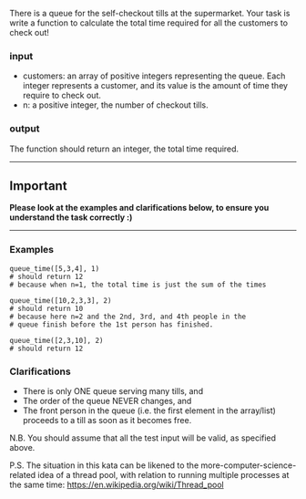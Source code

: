 <p>There is a queue for the self-checkout tills at the supermarket. Your task is write a function to calculate the total time required for all the customers to check out!</p>
<h3 id="input">input</h3>
<ul>
<li>customers: an array of positive integers representing the queue. Each integer represents a customer, and its value is the amount of time they require to check out.</li>
<li>n: a positive integer, the number of checkout tills.</li>
</ul>
<h3 id="output">output</h3>
<p>The function should return an integer, the total time required.</p>
<hr>
<h2 id="important">Important</h2>
<p><strong>Please look at the examples and clarifications below, to ensure you understand the task correctly :)</strong></p>
<hr>
<h3 id="examples">Examples</h3>
<pre style="display: none;"><code class="language-javascript"><span class="cm-variable">queueTime</span>([<span class="cm-number">5</span>,<span class="cm-number">3</span>,<span class="cm-number">4</span>], <span class="cm-number">1</span>)
<span class="cm-comment">// should return 12</span>
<span class="cm-comment">// because when there is 1 till, the total time is just the sum of the times</span>

<span class="cm-variable">
queueTime</span>([<span class="cm-number">10</span>,<span class="cm-number">2</span>,<span class="cm-number">3</span>,<span class="cm-number">3</span>], <span class="cm-number">
2</span>)
<span class="cm-comment">// should return 10</span>
<span class="cm-comment">// because here n=2 and the 2nd, 3rd, and 4th people in the </span>
<span class="cm-comment">// queue finish before the 1st person has finished.</span>

<span class="cm-variable">
queueTime</span>([<span class="cm-number">2</span>,<span class="cm-number">3</span>,<span class="cm-number">10</span>], <span class="cm-number">
2</span>)
<span class="cm-comment">// should return 12</span>
</code></pre>
<pre style="display: none;"><code class="language-haskell"><span class="cm-variable">queueTime</span> [<span class="cm-number">5</span>,<span class="cm-number">3</span>,<span class="cm-number">4</span>] <span class="cm-number">1</span>
<span class="cm-comment">-- should return 12</span>
<span class="cm-comment">-- because when there is 1 till, the total time is just the sum of the times</span>

<span class="cm-variable">queueTime</span> [<span class="cm-number">10</span>,<span class="cm-number">2</span>,<span class="cm-number">3</span>,<span class="cm-number">3</span>] <span class="cm-number">2</span>
<span class="cm-comment">-- should return 10</span>
<span class="cm-comment">-- because here n=2 and the 2nd, 3rd, and 4th people in the </span>
<span class="cm-comment">-- queue finish before the 1st person has finished.</span>

<span class="cm-variable">queueTime</span> [<span class="cm-number">2</span>,<span class="cm-number">3</span>,<span class="cm-number">10</span>] <span class="cm-number">2</span>
<span class="cm-comment">-- should return 12</span>
</code></pre>
<pre><code class="language-python"><span class="cm-variable">queue_time</span>([<span class="cm-number">5</span>,<span class="cm-number">3</span>,<span class="cm-number">4</span>], <span class="cm-number">1</span>)
<span class="cm-comment"># should return 12</span>
<span class="cm-comment"># because when n=1, the total time is just the sum of the times</span>

<span class="cm-variable">queue_time</span>([<span class="cm-number">10</span>,<span class="cm-number">2</span>,<span class="cm-number">3</span>,<span class="cm-number">3</span>], <span class="cm-number">2</span>)
<span class="cm-comment"># should return 10</span>
<span class="cm-comment"># because here n=2 and the 2nd, 3rd, and 4th people in the </span>
<span class="cm-comment"># queue finish before the 1st person has finished.</span>

<span class="cm-variable">queue_time</span>([<span class="cm-number">2</span>,<span class="cm-number">3</span>,<span class="cm-number">10</span>], <span class="cm-number">2</span>)
<span class="cm-comment"># should return 12</span>
</code></pre>
<pre style="display: none;"><code class="language-ruby"><span class="cm-variable">queue_time</span>([<span class="cm-number">5</span>,<span class="cm-number">3</span>,<span class="cm-number">4</span>], <span class="cm-number">1</span>)
<span class="cm-comment"># should return 12</span>
<span class="cm-comment"># because when n=1, the total time is just the sum of the times</span>

<span class="cm-variable">queue_time</span>([<span class="cm-number">10</span>,<span class="cm-number">2</span>,<span class="cm-number">3</span>,<span class="cm-number">3</span>], <span class="cm-number">2</span>)
<span class="cm-comment"># should return 10</span>
<span class="cm-comment"># because here n=2 and the 2nd, 3rd, and 4th people in the </span>
<span class="cm-comment"># queue finish before the 1st person has finished.</span>

<span class="cm-variable">queue_time</span>([<span class="cm-number">2</span>,<span class="cm-number">3</span>,<span class="cm-number">10</span>], <span class="cm-number">2</span>)
<span class="cm-comment"># should return 12</span>
</code></pre>
<pre style="display: none;"><code class="language-cpp"><span class="cm-variable">queueTime</span>(<span class="cm-variable">std::vector</span><span class="cm-operator">&lt;</span><span class="cm-type">int</span><span class="cm-operator">&gt;</span>{<span class="cm-number">5</span>,<span class="cm-number">3</span>,<span class="cm-number">4</span>}, <span class="cm-number">1</span>)
<span class="cm-comment">// should return 12</span>
<span class="cm-comment">// because when n=1, the total time is just the sum of the times</span>

<span class="cm-variable">queueTime</span>(<span class="cm-variable">std::vector</span><span class="cm-operator">&lt;</span><span class="cm-type">int</span><span class="cm-operator">&gt;</span>{<span class="cm-number">10</span>,<span class="cm-number">2</span>,<span class="cm-number">3</span>,<span class="cm-number">3</span>}, <span class="cm-number">2</span>)
<span class="cm-comment">// should return 10</span>
<span class="cm-comment">// because here n=2 and the 2nd, 3rd, and 4th people in the </span>
<span class="cm-comment">// queue finish before the 1st person has finished.</span>

<span class="cm-variable">queueTime</span>(<span class="cm-variable">std::vector</span><span class="cm-operator">&lt;</span><span class="cm-type">int</span><span class="cm-operator">&gt;</span>{<span class="cm-number">2</span>,<span class="cm-number">3</span>,<span class="cm-number">10</span>}, <span class="cm-number">2</span>)
<span class="cm-comment">// should return 12</span>
</code></pre>
<pre style="display: none;"><code class="language-fsharp"><span class="cm-variable">queueTime</span> [<span class="cm-number">5</span>;<span class="cm-number">3</span>;<span class="cm-number">4</span>] <span class="cm-number">1</span>
<span class="cm-comment">// should return 12</span>
<span class="cm-comment">// because when there is 1 till, the total time is just the sum of the times</span>

<span class="cm-variable">queueTime</span> [<span class="cm-number">10</span>;<span class="cm-number">2</span>;<span class="cm-number">3</span>;<span class="cm-number">3</span>] <span class="cm-number">2</span>
<span class="cm-comment">// should return 10</span>
<span class="cm-comment">// because here n=2 and the 2nd, 3rd, and 4th people in the </span>
<span class="cm-comment">// queue finish before the 1st person has finished.</span>

<span class="cm-variable">queueTime</span> [<span class="cm-number">2</span>;<span class="cm-number">3</span>;<span class="cm-number">10</span>] <span class="cm-number">2</span>
<span class="cm-comment">// should return 12</span>
</code></pre>
<pre style="display: none;"><code class="language-c"><span class="cm-type">int</span> <span class="cm-variable">customers1</span>[] <span class="cm-operator">=</span> {<span class="cm-number">5</span>, <span class="cm-number">3</span>, <span class="cm-number">4</span>};
<span class="cm-type">int</span> <span class="cm-variable">customers1_length</span> <span class="cm-operator">=</span> <span class="cm-number">3</span>;
<span class="cm-type">int</span> <span class="cm-variable">n1</span> <span class="cm-operator">=</span> <span class="cm-number">1</span>;
<span class="cm-variable">queueTime</span>(<span class="cm-variable">customers1</span>, <span class="cm-variable">customers1_length</span>, <span class="cm-variable">n1</span>)
<span class="cm-comment">// should return 12</span>
<span class="cm-comment">// because when n=1, the total time is just the sum of the times</span>

<span class="cm-type">int</span> <span class="cm-variable">customers2</span>[] <span class="cm-operator">=</span> {<span class="cm-number">10</span>, <span class="cm-number">2</span>, <span class="cm-number">3</span>, <span class="cm-number">3</span>};
<span class="cm-type">int</span> <span class="cm-variable">customers2_length</span> <span class="cm-operator">=</span> <span class="cm-number">4</span>;
<span class="cm-type">int</span> <span class="cm-variable">n2</span> <span class="cm-operator">=</span> <span class="cm-number">2</span>;
<span class="cm-variable">queueTime</span>(<span class="cm-variable">customers2</span>, <span class="cm-variable">customers2_length</span>, <span class="cm-variable">n2</span>)
<span class="cm-comment">// should return 10</span>
<span class="cm-comment">// because here n=2 and the 2nd, 3rd, and 4th people in the </span>
<span class="cm-comment">// queue finish before the 1st person has finished.</span>

<span class="cm-type">int</span> <span class="cm-variable">customers3</span>[] <span class="cm-operator">=</span> {<span class="cm-number">2</span>, <span class="cm-number">3</span>, <span class="cm-number">10</span>};
<span class="cm-type">int</span> <span class="cm-variable">customers3_length</span> <span class="cm-operator">=</span> <span class="cm-number">3</span>;
<span class="cm-type">int</span> <span class="cm-variable">n3</span> <span class="cm-operator">=</span> <span class="cm-number">2</span>;
<span class="cm-variable">queueTime</span>(<span class="cm-variable">customers3</span>, <span class="cm-variable">customers3_length</span>, <span class="cm-variable">n3</span>)
<span class="cm-comment">// should return 12</span>
</code></pre>
<pre style="display: none;"><code class="language-cobol">      QueueTime [<span class="cm-number">5</span>,<span class="cm-number">3</span>,<span class="cm-number">4</span>] <span class="cm-number">1</span> <span class="cm-builtin">=</span><span class="cm-builtin">&gt;</span> <span class="cm-number">12</span>
      <span class="cm-comment">* because when there is 1 till, the total time is just the sum of the times</span>

      QueueTime [<span class="cm-number">10</span>,<span class="cm-number">2</span>,<span class="cm-number">3</span>,<span class="cm-number">3</span>] <span class="cm-number">2</span> <span class="cm-builtin">=</span><span class="cm-builtin">&gt;</span> <span class="cm-number">10</span>
      <span class="cm-comment">*  because here n=2 and the 2nd, 3rd, and 4th people in the </span>
      <span class="cm-comment">* queue finish before the 1st person has finished.</span>

      QueueTime [<span class="cm-number">2</span>,<span class="cm-number">3</span>,<span class="cm-number">10</span>] <span class="cm-number">2</span> <span class="cm-builtin">=</span><span class="cm-builtin">&gt;</span> <span class="cm-number">12</span>
</code></pre>
<h3 id="clarifications">Clarifications</h3>
<ul>
<li>There is only ONE queue serving many tills, and</li>
<li>The order of the queue NEVER changes, and</li>
<li>The front person in the queue (i.e. the first element in the array/list) proceeds to a till as soon as it becomes free.</li>
</ul>
<p>N.B. You should assume that all the test input will be valid, as specified above.</p>
<p>P.S. The situation in this kata can be likened to the more-computer-science-related idea of a thread pool, with relation to running multiple processes at the same time: <a href="https://en.wikipedia.org/wiki/Thread_pool" data-turbolinks="false" target="_blank">https://en.wikipedia.org/wiki/Thread_pool</a></p>
